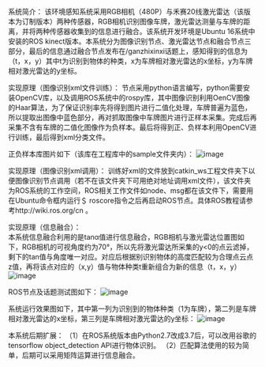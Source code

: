 系统简介：
    该环境感知系统采用RGB相机（480P）与禾赛20线激光雷达（该版本为订制版本）两种传感器，RGB相机识别图像车牌，激光雷达测量与车牌的距离，并将两种传感器收集到的信息进行融合。该系统开发环境是Ubuntu 16系统中安装的ROS kinect版本。本系统分为图像识别节点、激光雷达节点和融合节点三部分，最后的信息通过融合节点发布在/ganzhixinxi话题上，感知得到的信息为（t，x，y）其中t为识别到物体的种类，x为车牌相对激光雷达的x坐标，y为车牌相对激光雷达的y坐标。
 
 实现原理（图像识别xml文件训练）：
    节点采用python语言编写，python需要安装OpenCV库，以及调用ROS系统中的rospy库，其中图像识别利用OenCV图像的Haar算法，为了保证识别率先将得到图片进行二值化处理，车牌普遍为蓝色，所以提取出图像中蓝色部分，再对抓取图像中车牌图片进行正样本采集。完成后再采集不含有车牌的二值化图像作为负样本。最后将得到正、负样本利用OpenCV进行训练，最后得到xml分类文件。
    
正负样本库图片如下（该库在工程库中的sample文件夹内）：
 ![image](https://github.com/NixG96/Environmental-perception-public-/raw/master/Test-image/正负样本.png)
 
实现原理（图像识别xml调用）：
    训练好xml的文件放到catkin_ws工程文件夹下以便图像识别节点调用（若不在该文件夹下可用绝对地址调用xml文件），该文件夹为ROS系统的工作空间，ROS相关工作文件如node、msg都在该文件下，需要用在Ubuntu命令框内运行＄ roscore指令之后再启动ROS节点。具体ROS教程请参考http://wiki.ros.org/cn 。
   
实现原理（信息融合）：   
   本系统信息融合利用的是tanα值进行信息融合，RGB相机与激光雷达位置图如下，RGB相机的可视角度约为70°，所以先将激光雷达所采集的y<0的点云滤掉，剩下的tan值与角度唯一对应。对应后根据别识别物体的高度匹配较为合理点云点z值，再将该点对应的（x,y）值与物体种类t重新组合为新的信息（t，x，y）
    ![image](https://github.com/NixG96/Environmental-perception-public-/raw/master/Test-image/传感器联合标定.png)

ROS节点及话题测试图如下：
![image](https://github.com/NixG96/Environmental-perception-public-/raw/master/Test-image/ROS节点话题.png)

系统运行效果图如下，其中第一列为识别到的物体种类（1为车牌），第二列是车牌相对激光雷达的x坐标，第三列是车牌相对激光雷达的y坐标：
![image](https://github.com/NixG96/Environmental-perception-public-/raw/master/Test-image/测试效果.png)


本系统后期扩展：
    （1）在ROS系统版本由Python2.7改成3.7后，可以改用谷歌的tensorflow object_detection API进行物体识别。
    （2）匹配算法使用的较为简单，后期可以采用矩阵运算进行信息融合。
    
